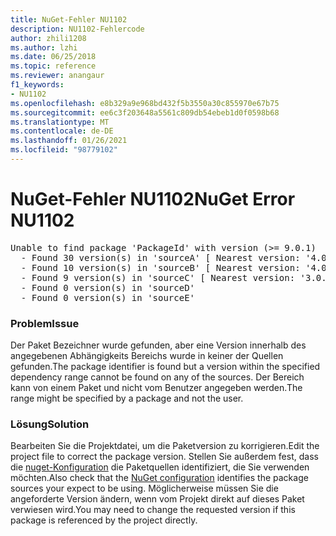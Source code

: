 ```yaml
---
title: NuGet-Fehler NU1102
description: NU1102-Fehlercode
author: zhili1208
ms.author: lzhi
ms.date: 06/25/2018
ms.topic: reference
ms.reviewer: anangaur
f1_keywords:
- NU1102
ms.openlocfilehash: e8b329a9e968bd432f5b3550a30c855970e67b75
ms.sourcegitcommit: ee6c3f203648a5561c809db54ebeb1d0f0598b68
ms.translationtype: MT
ms.contentlocale: de-DE
ms.lasthandoff: 01/26/2021
ms.locfileid: "98779102"
---
```

# <a name="nuget-error-nu1102"></a><span data-ttu-id="38114-103">NuGet-Fehler NU1102</span><span class="sxs-lookup"><span data-stu-id="38114-103">NuGet Error NU1102</span></span>

<pre>Unable to find package 'PackageId' with version (>= 9.0.1)<br/>  - Found 30 version(s) in 'sourceA' [ Nearest version: '4.0.0' ]<br/>  - Found 10 version(s) in 'sourceB' [ Nearest version: '4.0.0-rc-2129' ]<br/>  - Found 9 version(s) in 'sourceC' [ Nearest version: '3.0.0-beta-00032' ]<br/>  - Found 0 version(s) in 'sourceD'<br/>  - Found 0 version(s) in 'sourceE'</pre>

### <a name="issue"></a><span data-ttu-id="38114-104">Problem</span><span class="sxs-lookup"><span data-stu-id="38114-104">Issue</span></span>
<span data-ttu-id="38114-105">Der Paket Bezeichner wurde gefunden, aber eine Version innerhalb des angegebenen Abhängigkeits Bereichs wurde in keiner der Quellen gefunden.</span><span class="sxs-lookup"><span data-stu-id="38114-105">The package identifier is found but a version within the specified dependency range cannot be found on any of the sources.</span></span> <span data-ttu-id="38114-106">Der Bereich kann von einem Paket und nicht vom Benutzer angegeben werden.</span><span class="sxs-lookup"><span data-stu-id="38114-106">The range might be specified by a package and not the user.</span></span>

### <a name="solution"></a><span data-ttu-id="38114-107">Lösung</span><span class="sxs-lookup"><span data-stu-id="38114-107">Solution</span></span>
<span data-ttu-id="38114-108">Bearbeiten Sie die Projektdatei, um die Paketversion zu korrigieren.</span><span class="sxs-lookup"><span data-stu-id="38114-108">Edit the project file to correct the package version.</span></span> <span data-ttu-id="38114-109">Stellen Sie außerdem fest, dass die [nuget-Konfiguration](../../consume-packages/Configuring-NuGet-Behavior.md) die Paketquellen identifiziert, die Sie verwenden möchten.</span><span class="sxs-lookup"><span data-stu-id="38114-109">Also check that the [NuGet configuration](../../consume-packages/Configuring-NuGet-Behavior.md) identifies the package sources your expect to be using.</span></span> <span data-ttu-id="38114-110">Möglicherweise müssen Sie die angeforderte Version ändern, wenn vom Projekt direkt auf dieses Paket verwiesen wird.</span><span class="sxs-lookup"><span data-stu-id="38114-110">You may need to change the requested version if this package is referenced by the project directly.</span></span>

